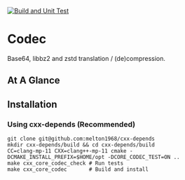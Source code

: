 [![Build and Unit Test](https://github.com/melton1968/cxx-core-codec/actions/workflows/build.yaml/badge.svg)](https://github.com/melton1968/cxx-core-codec/actions/workflows/build.yaml)

# Codec

Base64, libbz2 and zstd translation / (de)compression.

## At A Glance

## Installation

### Using cxx-depends (Recommended)

    git clone git@github.com:melton1968/cxx-depends
	mkdir cxx-depends/build && cd cxx-depends/build
    CC=clang-mp-11 CXX=clang++-mp-11 cmake -DCMAKE_INSTALL_PREFIX=$HOME/opt -DCORE_CODEC_TEST=ON ..
	make cxx_core_codec_check # Run tests
	make cxx_core_codec       # Build and install
